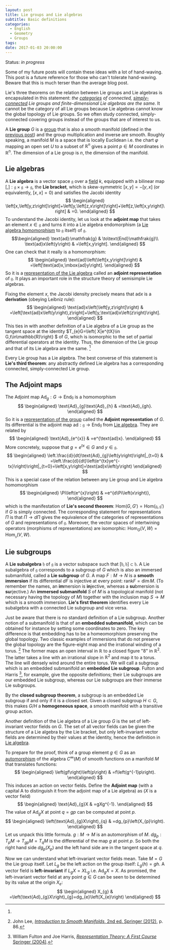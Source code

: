 ```yaml
---
layout: post
title: Lie groups and Lie algebras
subtitle: Basic definitions
categories:
  - English
  - Geometry
  - Groups
tags:
date: 2017-01-03 20:00:00
---
```

Status: *in progress*

Some of my future posts will contain these ideas with a lot of hand-waving. This post is a future reference for those who can't tolerate hand-waving. Beware that this is much terser than the average blog post.

Lie's three theorems on the relation between Lie groups and Lie algebras is encapsulated in this statement: *the [categories](https://en.wikipedia.org/wiki/Category_(mathematics)) of connected, [simply-connected](https://en.wikipedia.org/wiki/Simply_connected_space) Lie groups and finite-dimensional Lie algebras are the same.* It cannot be the category of all Lie groups because Lie algebras cannot know the global topology of Lie groups. So we often study connected, simply-connected covering groups instead of the groups that are of interest to us.

A **Lie group** $G$ is a [group](https://en.wikipedia.org/wiki/Group_(mathematics)) that is also a smooth manifold (defined in the [previous post](https://ninnat.github.io/2017/01/03/manifolds.html)) and the group multiplication and inverse are smooth. Roughly speaking, a manifold $M$ is a space that is locally Euclidean i.e. the chart $\varphi$ mapping an open set $U$ to a subset of $\mathbb{R}^{n}$ gives a point $p\in M$ coordinates in $\mathbb{R}^{n}$. The dimension of a Lie group is $n$, the dimension of the manifold.

## Lie algebras

A **Lie algebra** is a vector space $\mathfrak{g}$ over a [field](https://en.wikipedia.org/w/index.php?title=Field_(mathematics)&oldid=757991562) $k$, equipped with a bilinear map $\left[,\right]:\mathfrak{g}\times\mathfrak{g}\to\mathfrak{g}$,
the **Lie bracket**, which is skew-symmetric $\left[x,y\right]=-\left[y,x\right]$
(or equivalently, $\left[x,x\right]=0$) and satisfies the Jacobi identity
$$ \begin{aligned}
\left[x,\left[y,z\right]\right]+\left[y,\left[z,x\right]\right]+\left[z,\left[x,y\right]\right] & =0.
\end{aligned} $$
To understand the Jacobi identity, let us look at the **adjoint map** that takes an element $x\in\mathfrak{g}$ and turns it into a Lie algebra endomorphism (a [Lie algebra homomorphism](https://en.wikipedia.org/w/index.php?title=Lie_algebra&oldid=750481376#Subalgebras.2C_ideals_and_homomorphisms) to $\mathfrak{g}$ itself) of $\mathfrak{g}$.
$$\begin{aligned}
\text{ad}:\mathfrak{g} & \to\text{End}\mathfrak{g}\\
\text{ad}x\left(y\right) & =\left[x,y\right].
\end{aligned} $$
One can check that it really is a homomorphism:
$$ \begin{aligned}
\text{ad}\left(\left[x,y\right]\right) & =\left[\text{ad}x,\mbox{ad}y\right].
\end{aligned} $$
So it is a [representation of the Lie algebra](https://en.wikipedia.org/w/index.php?title=Lie_algebra_representation&oldid=729467793#Formal_definition) called an **adjoint
representation** of $\mathfrak{g}$. It plays an important role in the structure theory of semisimple Lie algebras.

Fixing the element $x$, the Jacobi idensity precisely means that $\text{ad}x$ is a **derivation** (obeying Leibniz rule):
$$ \begin{aligned}
\text{ad}x\left(\left[y,z\right]\right) & =\left[\text{ad}x\left(y\right),z\right]+\left[y,\text{ad}x\left(z\right)\right].
\end{aligned} $$
This ties in with another definition of a Lie algebra of a Lie group as the tangent space at the identity $T_{e}G=\left\{ X|e^{tX}\in G,t\in\mathbb{R}\right\} $ of $G$, which is isomorphic to the set of partial differential operators at the identity. Thus, the dimension of the Lie group and that of its Lie algebra are the same. [^1]

Every Lie group has a Lie algebra. The best converse of this statement is **Lie's third theorem**: any abstractly defined Lie algebra has a corresponding connected, simply-connected Lie group.

## The Adjoint maps

The Adjoint map $\text{Ad}_{g}:G\to\text{End}\mathfrak{g}$ is a homomorphism
$$ \begin{aligned}
\text{Ad}_{g}\text{Ad}_{h} & =\text{Ad}_{gh}.
\end{aligned} $$
So it is a [representation of the group](https://en.wikipedia.org/w/index.php?title=Group_representation&oldid=750883446#Definitions) called the **Adjoint representation** of $G$. Its differential is the adjoint map $\text{ad}:\mathfrak{g}\to\text{End}\mathfrak{g}$
from [Lie algebra](#Lie-algebra). They are related by
$$ \begin{aligned}
\text{Ad}_{e^{x}} & =e^{\text{ad}x}.
\end{aligned} $$
More concretely, suppose that $g=e^{tx}\in G$ and $y\in\mathfrak{g}$.
$$ \begin{aligned}
\left.\frac{d}{dt}\text{Ad}_{g}\left(y\right)\right|_{t=0} & =\left.\frac{d}{dt}\left(e^{tx}ye^{-tx}\right)\right|_{t=0}=\left[x,y\right]=\text{ad}x\left(y\right)
\end{aligned} $$
This is a special case of the relation between any Lie group and Lie algebra homomorphism
$$ \begin{aligned}
\Pi\left(e^{x}\right) & =e^{d\Pi\left(x\right)},
\end{aligned} $$
which is the manifestation of **Lie's second theorem**: $\text{Hom}\left(G,G'\right)=\text{Hom}\left(\mathfrak{g},\mathfrak{g}'\right)$
if $G$ is simply connected. The corresponding statement for representations $\Pi$ is that $\Pi\to d\Pi$ gives the equivalence of the categories
of representations of $G$ and representations of $\mathfrak{g}$. Moreover, the vector spaces of intertwining operators (morphisms of representations) are isomorphic: $\text{Hom}_{G}\left(V,W\right)=\text{Hom}_{\mathfrak{g}}\left(V,W\right)$.

## Lie subgroups

A **Lie subalgebra** $\mathfrak{h}$ of $\mathfrak{g}$ is a vector subspace such that $\left[\mathfrak{h},\mathfrak{h}\right]\subset\mathfrak{h}$. A Lie subalgebra of $\mathfrak{g}$ corresponds to a subgroup of $G$ which is also an immersed submanifold, called a **Lie subgroup** of $G$. A map $F:M\to N$ is a **smooth immersion** if its differential $dF$ is injective at every point: $\text{rank}F=\dim M$. (To remember the names, an **im**mersion is **in**jective, whereas a **su**bmersion is **su**rjective.) An **immersed submanifold** $S$ of $M$ is a topological manifold (not necessary having the topology of $M$) together with the inclusion map $S\to M$ which is a smooth immersion. **Lie's first theorem** identifies every Lie subalgebra with a connected Lie subgroup and vice versa.

Just be aware that there is no standard definition of a Lie subgroup. Another notion of a submanifold is that of an **embedded submanifold**, which can be obtained for instance by setting some coordinates to zero. The key difference is that embedding has to be a homeomorphism preserving the global topology. Two classic examples of immersions that do not preserve the global topology are the figure-eight map and the irrational winding of a torus. [^2] The former maps an open interval in $\mathbb{R}$ to a closed figure "8" in $\mathbb{R}^{2}$. The latter takes a line with an irrational slope in $\mathbb{R}^{2}$ and map it to a torus. The line will densely wind around the entire
torus. We will call a subgroup which is an embedded submanifold an **embedded Lie subgroup**. Fulton and Harris [^3], for example, give the opposite definitions; their Lie subgroups are our embedded Lie subgroup, whereas our Lie subgroups are their immerse Lie subgroups.

By the **closed subgroup theorem**, a subgroup is an embedded Lie subgroup if and only if it is a closed set. Given a closed subgroup $H\subset G$, this makes $G/H$ a **homogeneous space**, a smooth manifold with a transitive group action.

[^1]:
  Another definition of the Lie algebra of a Lie group $G$ is the set of left-invariant vector fields on $G$. The set of all vector fields can be given the structure of a Lie algebra by the Lie bracket, but only left-invariant vector fields are determined by their values at the identity, hence the definition in [Lie algebra](#Lie-algebra).

  To prepare for the proof, think of a group element $g\in G$ as an [automorphism](https://en.wikipedia.org/wiki/Automorphism) of the algebra $C^{\infty}(M)$ of smooth functions on a manifold $M$ that translates functions:
  $$ \begin{aligned}
  \left(gf\right)\left(p\right) & =f\left(g^{-1}p\right).
  \end{aligned} $$
  This induces an action on vector fields. Define the **Adjoint map** (with a capital A to distinguish it from the adjoint map of a Lie algebra) as ($X$ is a vector field)
  $$ \begin{aligned}
  \text{Ad}_{g}X & =gXg^{-1}.
  \end{aligned} $$
  The value of $\text{Ad}_{g}X$ at point $q=gp$ can be computed at point $p$.
  $$ \begin{aligned}
  \left(\text{Ad}_{g}X\right)_{q} & =dg_{p}\left(X_{p}\right).
  \end{aligned} $$
  Let us unpack this little formula. $g:M\to M$ is an automorphism of $M$. $dg_{p}:T_{p}M\to T_{gp}M=T_{q}M$ is the differential of the map $g$ at point $p$. So both the right hand side $dg_{p}\left(X_{p}\right)$ and the left hand side are in the tangent space at $q$.

  Now we can understand what left-invariant vector fields mean. Take $M=G$ the Lie group itself. Let $L_{g}$ be the left action on the group itself: $L_{g}\left(h\right)=gh$. A vector field is **left-invariant** if $L_{g}X=XL_{g}$ i.e. $\text{Ad}_{g}X=X$. As promised, the left-invariant vector field at any point $g\in G$ can be seen to be determined by its value at the origin $X_{e}$:
  $$ \begin{aligned}
  X_{g} & =\left(\text{Ad}_{g}X\right)_{g}=dg_{e}\left(X_{e}\right)
  \end{aligned} $$

[^2]: John Lee, [*Introduction to Smooth Manifolds*, 2nd ed. Springer (2012)](https://www.amazon.com/Introduction-Smooth-Manifolds-Graduate-Mathematics/dp/1441999817/), p. 86.

[^3]: William Fulton and Joe Harris, [*Representation Theory: A First Course* Springer (2004)](https://www.amazon.com/Representation-Theory-Course-Graduate-Mathematics/dp/0387974954).
